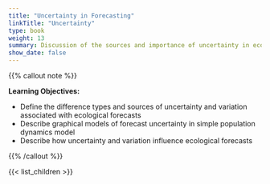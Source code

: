 ```yaml
---
title: "Uncertainty in Forecasting"
linkTitle: "Uncertainty"
type: book
weight: 13
summary: Discussion of the sources and importance of uncertainty in ecological forecasting
show_date: false
---
```


{{% callout note %}}

**Learning Objectives:**
* Define the difference types and sources of uncertainty and variation associated with ecological forecasts
* Describe graphical models of forecast uncertainty in simple population dynamics model
* Describe how uncertainty and variation influence ecological forecasts

{{% /callout %}}

{{< list_children >}}